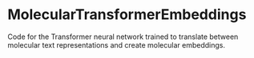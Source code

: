 # MolecularTransformerEmbeddings
Code for the Transformer neural network trained to translate between molecular text representations and create molecular embeddings.

